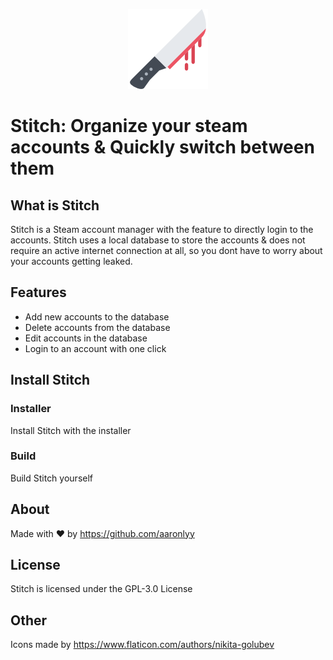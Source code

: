 
<p align="center"><img width="128" height="128" src="./Stitch/img/knife.png"></p>

# Stitch: Organize your steam accounts &amp; Quickly switch between them

## What is Stitch

Stitch is a Steam account manager with the feature to directly login to the accounts.
Stitch uses a local database to store the accounts & does not require an active internet connection at all, so you dont have to worry about your accounts getting leaked.

## Features

* Add new accounts to the database
* Delete accounts from the database
* Edit accounts in the database
* Login to an account with one click

## Install Stitch

### Installer

Install Stitch with the installer

### Build

Build Stitch yourself

## About

Made with ♥ by <https://github.com/aaronlyy>

## License

Stitch is licensed under the GPL-3.0 License

## Other

Icons made by <https://www.flaticon.com/authors/nikita-golubev>

